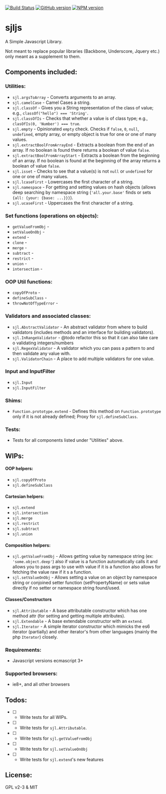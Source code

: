 [![Build Status](https://travis-ci.org/elycruz/sjljs.png)](https://travis-ci.org/elycruz/sjljs) [![GitHub version](https://badge.fury.io/gh/elycruz%2Fsjljs.svg)](http://badge.fury.io/gh/elycruz%2Fsjljs) [![NPM version](https://badge.fury.io/js/sjljs.svg)](http://badge.fury.io/js/sjljs)

sjljs
=====

A Simple Javascript Library.

Not meant to replace popular libraries (Backbone, Underscore, Jquery etc.)
only meant as a supplement to them.

## Components included:

### Utilities:
- `sjl.argsToArray` - Converts arguments to an array.
- `sjl.camelCase` - Camel Cases a string.
- `sjl.classOf` - Gives you a String representation of the class of value;  e.g., `classOf("hello") === 'String'`.
- `sjl.classOfIs` - Checks that whether a value is of class type;  e.g., `clasOfIs(0, 'Number') === true`.
- `sjl.empty` - Opinionated `empty` check.  Checks if `false`, `0`, `null`, `undefined`, empty array, or empty object is true for one or one of many values.
- `sjl.extractBoolFromArrayEnd` - Extracts a boolean from the end of an array.  If no boolean is found there returns a boolean of value `false`.
- `sjl.extractBoolFromArrayStart` - Extracts a boolean from the beginning of an array.  If no boolean is found at the beginning of the array returns a boolean of value `false`.
- `sjl.isset` - Checks to see that a value(s) is not `null` or `undefined` for one or one of many values.
- `sjl.lcaseFirst` - Lowercases the first character of a string.
- `sjl.namespace` - For getting and setting values on hash objects (allows deep searching by namespace string (`'all.your.base'` finds or sets `{all: {your: {base: ...}}}`).
- `sjl.ucaseFirst` - Uppercases the first character of a string.

### Set functions (operations on objects):
- `getValueFromObj` - 
- `setValueOnObj` - 
- `extend` - 
- `clone` - 
- `merge` - 
- `subtract` - 
- `restrict` - 
- `union` - 
- `intersection` - 

### OOP Util functions:
- `copyOfProto` - 
- `defineSubClass` - 
- `throwNotOfTypeError` - 

### Validators and associated classes:
- `sjl.AbstractValidator` - An abstract validator from where to build validators (includes methods and an interface for building validators).
- `sjl.InRangeValidator` - @todo refactor this so that it can also take care o validating integers/numbers
- `sjl.RegexValidator` - A validator which you can pass a pattern to and then validate any value with.
- `sjl.ValidatorChain` - A place to add multiple validators for one value.

### Input and InputFilter
- `sjl.Input`
- `sjl.InputFilter`

### Shims:
- `Function.prototype.extend` - Defines this method on `Function.prototype` only if it is not already
defined; Proxy for `sjl.defineSubClass`.

### Tests:
- Tests for all components listed under "Utilities" above.

## WIPs:

#### OOP helpers:
- `sjl.copyOfProto`
- `sjl.defineSubClass`

#### Cartesian helpers:
- `sjl.extend`
- `sjl.intersection`
- `sjl.merge`
- `sjl.restrict`
- `sjl.subtract`
- `sjl.union`

#### Composition helpers:
- `sjl.getValueFromObj` - Allows getting value by namespace string (ex: `'some.object.deep'`) 
also if value is a function automatically calls it and allows you to pass args to use with value if it is 
a function also allows for fetching the value raw if it s a function.
- `sjl.setValueOnObj` - Allows setting a value on an object by namespace string or conjoined setter 
function (setPropertyName) or sets value directly if no setter or namespace string found/used.

#### Classes/Constructors
- `sjl.Attributable` - A base attributable constructor which has one method attr (for setting and getting 
multiple attributes).
- `sjl.Extendable` - A base extendable constructor with an `extend`.
- `sjl.Iterator` - A simple iterator constructor which mimicks the es6 iterator (partially) and other 
iterator's from other languages (mainly the php `Iterator`) closely.

### Requirements:
- Javascript versions ecmascript 3+

### Supported browsers:
- ie8+, and all other browsers

## Todos:
- [ ] - Write tests for all WIPs.
- [ ] - Write tests for `sjl.Attributable`.
- [ ] - Write tests for `sjl.getValueFromObj`
- [ ] - Write tests for `sjl.setValueOnObj`
- [ ] - Write tests for `sjl.extend`'s new features

## License:
GPL v2-3 & MIT
